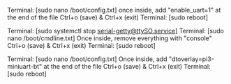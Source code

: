 Terminal: [sudo nano /boot/config.txt]
once inside, add "enable_uart=1" at the end of the file 
Ctrl+o (save) & Ctrl+x (exit) 
Terminal: [sudo reboot]

Terminal: [sudo systemctl stop serial-getty@ttySO.service]
Terminal: [sudo nano /boot/cmdline.txt]
Once inside, remove everything with "console"
Ctrl+o (save) & Ctrl+x (exit) 
Terminal: [sudo reboot]

Terminal: [sudo nano /boot/config.txt]
Once inside, add "dtoverlay=pi3-miniuart-bt" at the end of the file
Ctrl+o (save) & Ctrl+x (exit) 
Terminal: [sudo reboot]


